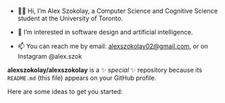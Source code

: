 

   - 👋🏻 Hi, I’m Alex Szokolay, a Computer Science and Cognitive Science student at the University of Toronto.

   - 👀 I’m interested in software design and artificial intelligence.

   - 📫 You can reach me by email: alexszokolay02@gmail.com, or on Instagram @alex.szok


**alexszokolay/alexszokolay** is a ✨ _special_ ✨ repository because its `README.md` (this file) appears on your GitHub profile.

Here are some ideas to get you started:
